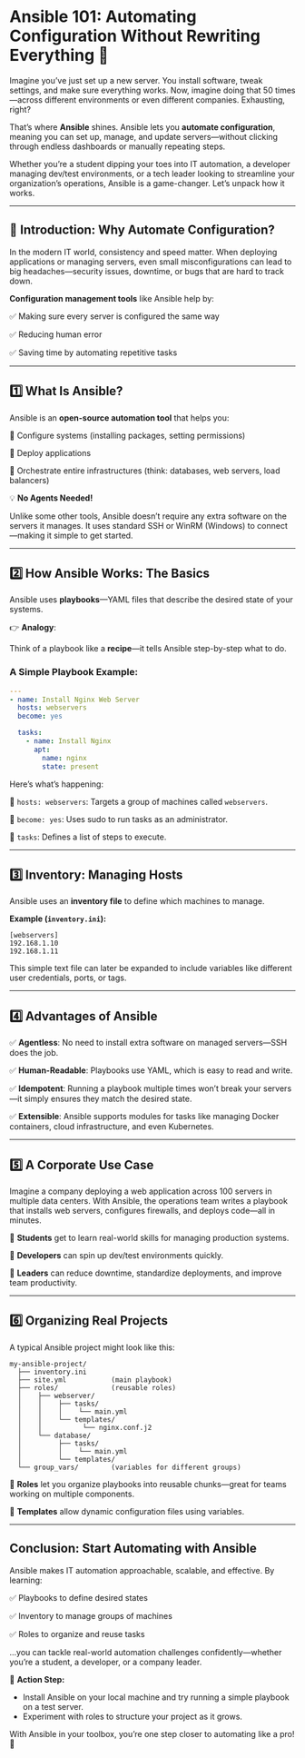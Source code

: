 # Ansible 101: Automating Configuration Without Rewriting Everything 🤖

Imagine you’ve just set up a new server. You install software, tweak settings, and make sure everything works. Now, imagine doing that 50 times—across different environments or even different companies. Exhausting, right?

That’s where **Ansible** shines. Ansible lets you **automate configuration**, meaning you can set up, manage, and update servers—without clicking through endless dashboards or manually repeating steps.

Whether you’re a student dipping your toes into IT automation, a developer managing dev/test environments, or a tech leader looking to streamline your organization’s operations, Ansible is a game-changer. Let’s unpack how it works.

---

## 🌟 Introduction: Why Automate Configuration?

In the modern IT world, consistency and speed matter. When deploying applications or managing servers, even small misconfigurations can lead to big headaches—security issues, downtime, or bugs that are hard to track down.

**Configuration management tools** like Ansible help by:

✅ Making sure every server is configured the same way

✅ Reducing human error

✅ Saving time by automating repetitive tasks

---

## 1️⃣ What Is Ansible?

Ansible is an **open-source automation tool** that helps you:

🔹 Configure systems (installing packages, setting permissions)

🔹 Deploy applications

🔹 Orchestrate entire infrastructures (think: databases, web servers, load balancers)

💡 **No Agents Needed!**

Unlike some other tools, Ansible doesn’t require any extra software on the servers it manages. It uses standard SSH or WinRM (Windows) to connect—making it simple to get started.

---

## 2️⃣ How Ansible Works: The Basics

Ansible uses **playbooks**—YAML files that describe the desired state of your systems.

👉 **Analogy**:

Think of a playbook like a **recipe**—it tells Ansible step-by-step what to do.

### A Simple Playbook Example:

```yaml
---
- name: Install Nginx Web Server
  hosts: webservers
  become: yes

  tasks:
    - name: Install Nginx
      apt:
        name: nginx
        state: present

```

Here’s what’s happening:

🔹 `hosts: webservers`: Targets a group of machines called `webservers`.

🔹 `become: yes`: Uses sudo to run tasks as an administrator.

🔹 `tasks`: Defines a list of steps to execute.

---

## 3️⃣ Inventory: Managing Hosts

Ansible uses an **inventory file** to define which machines to manage.

**Example (`inventory.ini`):**

```
[webservers]
192.168.1.10
192.168.1.11

```

This simple text file can later be expanded to include variables like different user credentials, ports, or tags.

---

## 4️⃣ Advantages of Ansible

✅ **Agentless**: No need to install extra software on managed servers—SSH does the job.

✅ **Human-Readable**: Playbooks use YAML, which is easy to read and write.

✅ **Idempotent**: Running a playbook multiple times won’t break your servers—it simply ensures they match the desired state.

✅ **Extensible**: Ansible supports modules for tasks like managing Docker containers, cloud infrastructure, and even Kubernetes.

---

## 5️⃣ A Corporate Use Case

Imagine a company deploying a web application across 100 servers in multiple data centers. With Ansible, the operations team writes a playbook that installs web servers, configures firewalls, and deploys code—all in minutes.

🔹 **Students** get to learn real-world skills for managing production systems.

🔹 **Developers** can spin up dev/test environments quickly.

🔹 **Leaders** can reduce downtime, standardize deployments, and improve team productivity.

---

## 6️⃣ Organizing Real Projects

A typical Ansible project might look like this:

```
my-ansible-project/
  ├── inventory.ini
  ├── site.yml           (main playbook)
  ├── roles/             (reusable roles)
  │    ├── webserver/
  │    │    ├── tasks/
  │    │    │    └── main.yml
  │    │    └── templates/
  │    │          └── nginx.conf.j2
  │    └── database/
  │         ├── tasks/
  │         │    └── main.yml
  │         └── templates/
  └── group_vars/        (variables for different groups)

```

🔹 **Roles** let you organize playbooks into reusable chunks—great for teams working on multiple components.

🔹 **Templates** allow dynamic configuration files using variables.

---

## Conclusion: Start Automating with Ansible

Ansible makes IT automation approachable, scalable, and effective. By learning:

✅ Playbooks to define desired states

✅ Inventory to manage groups of machines

✅ Roles to organize and reuse tasks

…you can tackle real-world automation challenges confidently—whether you’re a student, a developer, or a company leader.

📌 **Action Step:**

- Install Ansible on your local machine and try running a simple playbook on a test server.
- Experiment with roles to structure your project as it grows.

With Ansible in your toolbox, you’re one step closer to automating like a pro! 🚀